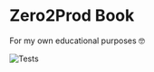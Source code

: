 # Zero2Prod Book
For my own educational purposes 🤓

![Tests](https://github.com/cleverjam/zero2prod/actions/workflows/general.yml/badge.svg)
